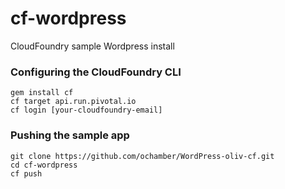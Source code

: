 cf-wordpress
============

CloudFoundry sample Wordpress install


### Configuring the CloudFoundry CLI
```
gem install cf
cf target api.run.pivotal.io
cf login [your-cloudfoundry-email]
```

### Pushing the sample app
```
git clone https://github.com/ochamber/WordPress-oliv-cf.git
cd cf-wordpress
cf push
```

